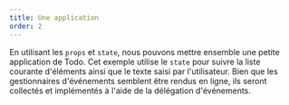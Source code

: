 ```yaml
---
title: Une application
order: 2
---
```


En utilisant les `props` et `state`, nous pouvons mettre ensemble une petite application de Todo. Cet exemple utilise le `state` pour suivre la liste courante d'éléments ainsi que le texte saisi par l'utilisateur. Bien que les gestionnaires d'événements semblent être rendus en ligne, ils seront collectés et implémentés à l'aide de la délégation d'événements.
